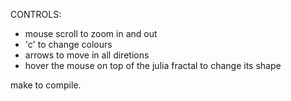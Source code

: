 CONTROLS: 
- mouse scroll to zoom in and out
- 'c' to change colours
- arrows to move in all diretions
- hover the mouse on top of the julia fractal to change its shape

make to compile.
